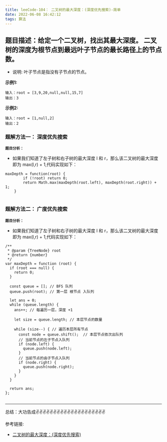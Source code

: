 ```yaml
---
title: leeCode-104： 二叉树的最大深度：(深度优先搜索)-简单
date: 2022-06-08 16:42:12
tags: 算法
---
```

<meta name="referrer" content="no-referrer"/>

## 题目描述：给定一个二叉树，找出其最大深度。 二叉树的深度为根节点到最远叶子节点的最长路径上的节点数。

* 说明: 叶子节点是指没有子节点的节点。


**示例1:**

```
输入：root = [3,9,20,null,null,15,7]
输出：3
```

**示例2:**
```
输入：root = [1,null,2]
输出：2
```


### 题解方法一： 深度优先搜索

**`题目分析：`**
* 如果我们知道了左子树和右子树的最大深度 l 和 r，那么该二叉树的最大深度即为 max(l,r) + 1,代码实现如下：
```
maxDepth = function(root) {
        if (!root) return 0;
        return Math.max(maxDepth(root.left), maxDepth(root.right)) + 1;
    }


```

### 题解方法二： 广度优先搜索

**`题目分析：`**
* 如果我们知道了左子树和右子树的最大深度 l 和 r，那么该二叉树的最大深度即为 max(l,r) + 1,代码实现如下：
```
/**
 * @param {TreeNode} root
 * @return {number}
 */
var maxDepth = function (root) {
  if (root === null) {
    return 0;
  }

  const queue = []; // BFS 队列
  queue.push(root); // 第一层 根节点 入队列

  let ans = 0;
  while (queue.length) {
    ans++; // 每遍历一层，深度 +1

    let size = queue.length; // 本层节点的数量

    while (size--) { // 遍历本层所有节点
      const node = queue.shift();  // 本层节点依次出队列
      // 当前节点的左子节点入队列
      if (node.left) {
        queue.push(node.left);
      }
      // 当前节点的由子节点入队列
      if (node.right) {
        queue.push(node.right);
      }
    }
  }

  return ans;
};


```


 ---
总结：大功告成✌️✌️✌️✌️✌️✌️✌️✌️✌️✌️✌️✌️✌️✌️✌️✌️✌️✌️✌️✌️

参考链接:
* [二叉树的最大深度：(深度优先搜索)](https://leetcode.cn/problems/maximum-depth-of-binary-tree/)

